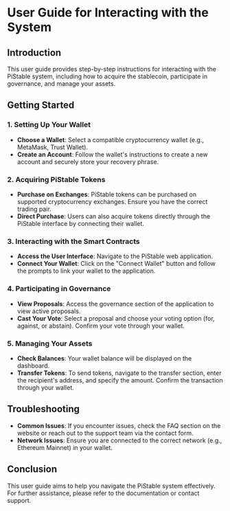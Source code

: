 # User Guide for Interacting with the System

## Introduction
This user guide provides step-by-step instructions for interacting with the PiStable system, including how to acquire the stablecoin, participate in governance, and manage your assets.

## Getting Started

### 1. Setting Up Your Wallet
- **Choose a Wallet**: Select a compatible cryptocurrency wallet (e.g., MetaMask, Trust Wallet).
- **Create an Account**: Follow the wallet's instructions to create a new account and securely store your recovery phrase.

### 2. Acquiring PiStable Tokens
- **Purchase on Exchanges**: PiStable tokens can be purchased on supported cryptocurrency exchanges. Ensure you have the correct trading pair.
- **Direct Purchase**: Users can also acquire tokens directly through the PiStable interface by connecting their wallet.

### 3. Interacting with the Smart Contracts
- **Access the User Interface**: Navigate to the PiStable web application.
- **Connect Your Wallet**: Click on the "Connect Wallet" button and follow the prompts to link your wallet to the application.

### 4. Participating in Governance
- **View Proposals**: Access the governance section of the application to view active proposals.
- **Cast Your Vote**: Select a proposal and choose your voting option (for, against, or abstain). Confirm your vote through your wallet.

### 5. Managing Your Assets
- **Check Balances**: Your wallet balance will be displayed on the dashboard.
- **Transfer Tokens**: To send tokens, navigate to the transfer section, enter the recipient's address, and specify the amount. Confirm the transaction through your wallet.

## Troubleshooting
- **Common Issues**: If you encounter issues, check the FAQ section on the website or reach out to the support team via the contact form.
- **Network Issues**: Ensure you are connected to the correct network (e.g., Ethereum Mainnet) in your wallet.

## Conclusion
This user guide aims to help you navigate the PiStable system effectively. For further assistance, please refer to the documentation or contact support.
